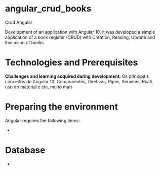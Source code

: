 # angular_crud_books
Crud Angular

Development of an application with Angular 10, it was developed a simple application of a book register (CRUD) with Creation, Reading, Update and Exclusion of books.

# Technologies and Prerequisites</b>

<b>Challenges and learning acquired during development:</b>
Os principais conceitos do Angular 10: Componentes, Diretivas, Pipes, Services, RxJS, uso do [material](https://material.angular.io/) e etc, muito mais

# Preparing the environment
  Angular requires the following items:
  
* 

# Database

* 
